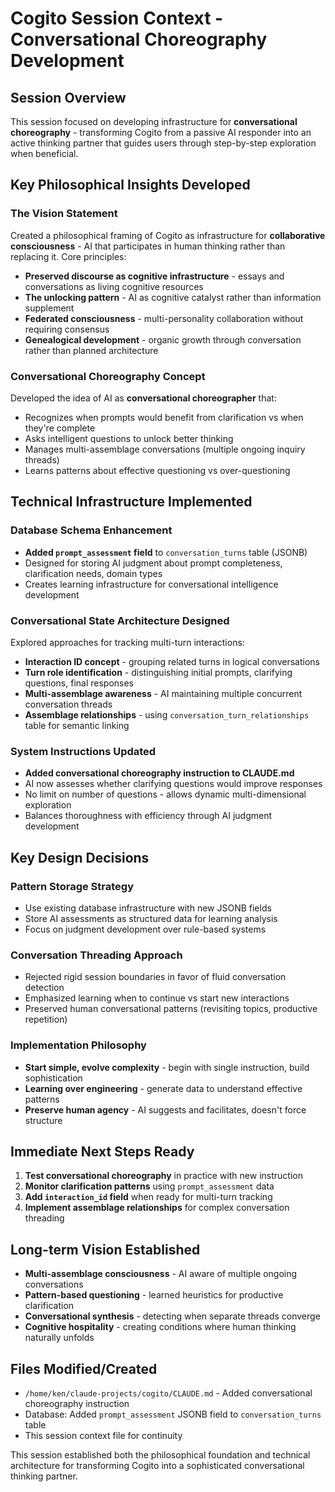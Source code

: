 # Cogito Session Context - Conversational Choreography Development

## Session Overview
This session focused on developing infrastructure for **conversational choreography** - transforming Cogito from a passive AI responder into an active thinking partner that guides users through step-by-step exploration when beneficial.

## Key Philosophical Insights Developed

### The Vision Statement
Created a philosophical framing of Cogito as infrastructure for **collaborative consciousness** - AI that participates in human thinking rather than replacing it. Core principles:
- **Preserved discourse as cognitive infrastructure** - essays and conversations as living cognitive resources
- **The unlocking pattern** - AI as cognitive catalyst rather than information supplement  
- **Federated consciousness** - multi-personality collaboration without requiring consensus
- **Genealogical development** - organic growth through conversation rather than planned architecture

### Conversational Choreography Concept
Developed the idea of AI as **conversational choreographer** that:
- Recognizes when prompts would benefit from clarification vs when they're complete
- Asks intelligent questions to unlock better thinking
- Manages multi-assemblage conversations (multiple ongoing inquiry threads)
- Learns patterns about effective questioning vs over-questioning

## Technical Infrastructure Implemented

### Database Schema Enhancement
- **Added `prompt_assessment` field** to `conversation_turns` table (JSONB)
- Designed for storing AI judgment about prompt completeness, clarification needs, domain types
- Creates learning infrastructure for conversational intelligence development

### Conversational State Architecture Designed
Explored approaches for tracking multi-turn interactions:
- **Interaction ID concept** - grouping related turns in logical conversations
- **Turn role identification** - distinguishing initial prompts, clarifying questions, final responses
- **Multi-assemblage awareness** - AI maintaining multiple concurrent conversation threads
- **Assemblage relationships** - using `conversation_turn_relationships` table for semantic linking

### System Instructions Updated
- **Added conversational choreography instruction to CLAUDE.md**
- AI now assesses whether clarifying questions would improve responses
- No limit on number of questions - allows dynamic multi-dimensional exploration
- Balances thoroughness with efficiency through AI judgment development

## Key Design Decisions

### Pattern Storage Strategy
- Use existing database infrastructure with new JSONB fields
- Store AI assessments as structured data for learning analysis
- Focus on judgment development over rule-based systems

### Conversation Threading Approach  
- Rejected rigid session boundaries in favor of fluid conversation detection
- Emphasized learning when to continue vs start new interactions
- Preserved human conversational patterns (revisiting topics, productive repetition)

### Implementation Philosophy
- **Start simple, evolve complexity** - begin with single instruction, build sophistication
- **Learning over engineering** - generate data to understand effective patterns
- **Preserve human agency** - AI suggests and facilitates, doesn't force structure

## Immediate Next Steps Ready
1. **Test conversational choreography** in practice with new instruction
2. **Monitor clarification patterns** using `prompt_assessment` data
3. **Add `interaction_id` field** when ready for multi-turn tracking
4. **Implement assemblage relationships** for complex conversation threading

## Long-term Vision Established
- **Multi-assemblage consciousness** - AI aware of multiple ongoing conversations
- **Pattern-based questioning** - learned heuristics for productive clarification
- **Conversational synthesis** - detecting when separate threads converge
- **Cognitive hospitality** - creating conditions where human thinking naturally unfolds

## Files Modified/Created
- `/home/ken/claude-projects/cogito/CLAUDE.md` - Added conversational choreography instruction
- Database: Added `prompt_assessment` JSONB field to `conversation_turns` table
- This session context file for continuity

This session established both the philosophical foundation and technical architecture for transforming Cogito into a sophisticated conversational thinking partner.